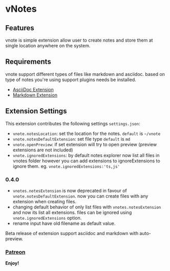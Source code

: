 # vNotes
## Features

vnote is simple extension allow user to create notes and store them at single location anywhere on the system.


## Requirements
  vnote support different types of files like markdown and asciidoc. based on type of notes you're using support plugins needs be installed.
  * [AsciiDoc Extension](https://marketplace.visualstudio.com/items?itemName=asciidoctor.asciidoctor-vscode)
  * [Markdown Extension](https://marketplace.visualstudio.com/items?itemName=yzhang.markdown-all-in-one
  )

## Extension Settings

This extension contributes the following settings `settings.json`:

* `vnote.notesLocation`: set the location for the notes. `default` is `~/vnote`
* `vnote.notesDefaultExtension`: set file type `default` is `md`
* `vnote.openPreview`: if set extension will try to open preview (preview extensions are not included)
* `vnote.ignoredExtensions`: by default notes explorer now list all files in vnotes folder however you can add extensions to ignoreExtensions to ignore them. eg. `vnote.ignoredExtensions:'ts,js'`

### 0.4.0
* `vnotes.notesExtension` is now deprecated in favour of `vnote.notesDefaultExtension`. now you can create files with any extension when creating files.
* changing default behavior of only list files with `vnotes.notesExtension` and now its list all extensions. files can be ignored using `vnote.ignoredExtensions` option.
* rename input have old filename as default value.

Beta release of extension support asciidoc and markdown with auto-preview.

### [Patreon](https://www.patreon.com/imkrishnaagrawal)

**Enjoy!**
